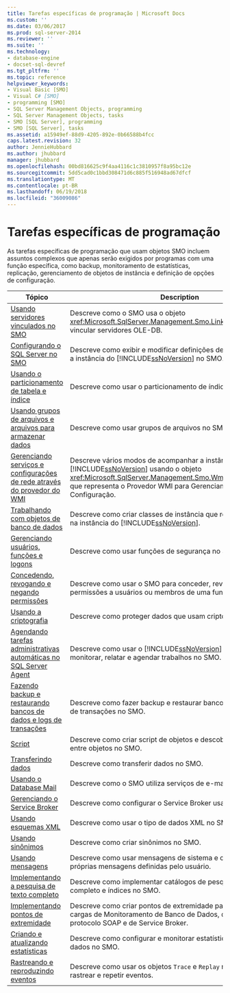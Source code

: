 ```yaml
---
title: Tarefas específicas de programação | Microsoft Docs
ms.custom: ''
ms.date: 03/06/2017
ms.prod: sql-server-2014
ms.reviewer: ''
ms.suite: ''
ms.technology:
- database-engine
- docset-sql-devref
ms.tgt_pltfrm: ''
ms.topic: reference
helpviewer_keywords:
- Visual Basic [SMO]
- Visual C# [SMO]
- programming [SMO]
- SQL Server Management Objects, programming
- SQL Server Management Objects, tasks
- SMO [SQL Server], programming
- SMO [SQL Server], tasks
ms.assetid: a15949ef-88d9-4205-892e-0b66588b4fcc
caps.latest.revision: 32
author: JennieHubbard
ms.author: jhubbard
manager: jhubbard
ms.openlocfilehash: 00bd816625c9f4aa4116c1c3810957f8a95bc12e
ms.sourcegitcommit: 5dd5cad0c1bbd308471d6c885f516948ad67dfcf
ms.translationtype: MT
ms.contentlocale: pt-BR
ms.lasthandoff: 06/19/2018
ms.locfileid: "36009086"
---
```

# <a name="programming-specific-tasks"></a>Tarefas específicas de programação
  As tarefas específicas de programação que usam objetos SMO incluem assuntos complexos que apenas serão exigidos por programas com uma função específica, como backup, monitoramento de estatísticas, replicação, gerenciamento de objetos de instância e definição de opções de configuração.  
  
|Tópico|Description|  
|-----------|-----------------|  
|[Usando servidores vinculados no SMO](using-linked-servers-in-smo.md)|Descreve como o SMO usa o objeto <xref:Microsoft.SqlServer.Management.Smo.LinkedServer> para vincular servidores OLE-DB.|  
|[Configurando o SQL Server no SMO](configuring-sql-server-in-smo.md)|Descreve como exibir e modificar definições de configuração para a instância do [!INCLUDE[ssNoVersion](../../../includes/ssnoversion-md.md)] no SMO.|  
|[Usando o particionamento de tabela e índice](using-table-and-index-partitioning.md)|Descreve como usar o particionamento de índice e tabela no SMO.|  
|[Usando grupos de arquivos e arquivos para armazenar dados](using-filegroups-and-files-to-store-data.md)|Descreve como usar grupos de arquivos no SMO.|  
|[Gerenciando serviços e configurações de rede através do provedor do WMI](managing-services-and-network-settings-by-using-wmi-provider.md)|Descreve vários modos de acompanhar a instância do [!INCLUDE[ssNoVersion](../../../includes/ssnoversion-md.md)] usando o objeto <xref:Microsoft.SqlServer.Management.Smo.Wmi.ManagedComputer> que representa o Provedor WMI para Gerenciamento de Configuração.|  
|[Trabalhando com objetos de banco de dados](creating-altering-and-removing-database-objects.md)|Descreve como criar classes de instância que representam objetos na instância do [!INCLUDE[ssNoVersion](../../../includes/ssnoversion-md.md)].|  
|[Gerenciando usuários, funções e logons](managing-users-roles-and-logins.md)|Descreve como usar funções de segurança no SMO.|  
|[Concedendo, revogando e negando permissões](granting-revoking-and-denying-permissions.md)|Descreve como usar o SMO para conceder, revogar e negar permissões a usuários ou membros de uma função.|  
|[Usando a criptografia](using-encryption.md)|Descreve como proteger dados que usam criptografia no SMO.|  
|[Agendando tarefas administrativas automáticas no SQL Server Agent](../../../ssms/agent/sql-server-agent.md)|Descreve como usar o [!INCLUDE[ssNoVersion](../../../includes/ssnoversion-md.md)] Agent para monitorar, relatar e agendar trabalhos no SMO.|  
|[Fazendo backup e restaurando bancos de dados e logs de transações](backing-up-and-restoring-databases-and-transaction-logs.md)|Descreve como fazer backup e restaurar bancos de dados e logs de transações no SMO.|  
|[Script](scripting.md)|Descreve como criar script de objetos e descobrir dependências entre objetos no SMO.|  
|[Transferindo dados](transferring-data.md)|Descreve como transferir dados no SMO.|  
|[Usando o Database Mail](using-database-mail.md)|Descreve como o SMO utiliza serviços de e-mail.|  
|[Gerenciando o Service Broker](managing-service-broker.md)|Descreve como configurar o Service Broker usando o SMO.|  
|[Usando esquemas XML](using-xml-schemas.md)|Descreve como usar o tipo de dados XML no SMO.|  
|[Usando sinônimos](using-synonyms.md)|Descreve como criar sinônimos no SMO.|  
|[Usando mensagens](using-messages.md)|Descreve como usar mensagens de sistema e como definir suas próprias mensagens definidas pelo usuário.|  
|[Implementando a pesquisa de texto completo](implementing-full-text-search.md)|Descreve como implementar catálogos de pesquisa de texto completo e índices no SMO.|  
|[Implementando pontos de extremidade](implementing-endpoints.md)|Descreve como criar pontos de extremidade para controlar as cargas de Monitoramento de Banco de Dados, de solicitações de protocolo SOAP e de Service Broker.|  
|[Criando e atualizando estatísticas](../../statistics/statistics.md)|Descreve como configurar e monitorar estatísticas em um banco de dados no SMO.|  
|[Rastreando e reproduzindo eventos](tracing-and-replaying-events.md)|Descreve como usar os objetos `Trace` e `Replay` no SMO para rastrear e repetir eventos.|  
  
  